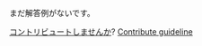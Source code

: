 
まだ解答例がないです。

[コントリビュートしませんか](https://github.com/BFEdev/BFE.dev-solutions/blob/main/question/object-freeze_ja.md)?  [Contribute guideline](https://github.com/BFEdev/BFE.dev-solutions#how-to-contribute)
